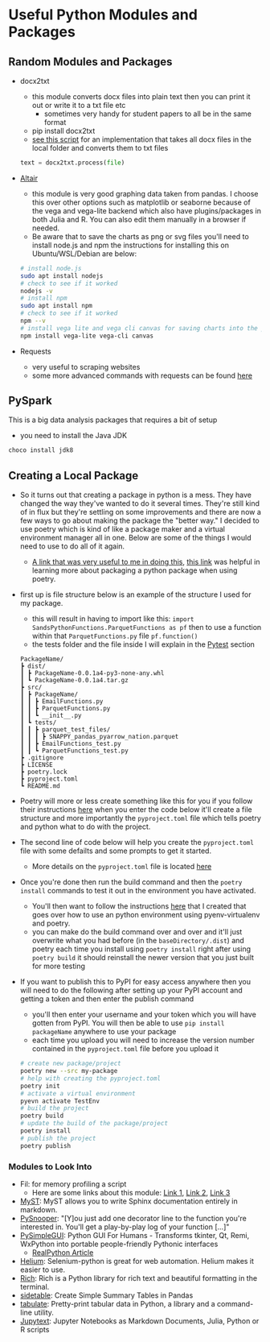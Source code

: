# Useful Python Modules and Packages

## Random Modules and Packages

- docx2txt
    - this module converts docx files into plain text then you can print it out or write it to a txt file etc
        - sometimes very handy for student papers to all be in the same format
    - pip install docx2txt
    - [see this script](useful_scripts/docx_to_txt.py) for an implementation that takes all docx files in the local folder and converts them to txt files

    ```Python
    text = docx2txt.process(file)
    ```

- [Altair](https://altair-viz.github.io/index.html)
    - this module is very good graphing data taken from pandas. I choose this over other options such as matplotlib or seaborne because of the vega and vega-lite backend which also have plugins/packages in both Julia and R. You can also edit them manually in a browser if needed.
    - Be aware that to save the charts as png or svg files you'll need to install node.js and npm the instructions for installing this on Ubuntu/WSL/Debian are below:

    ```zsh
    # install node.js
    sudo apt install nodejs
    # check to see if it worked
    nodejs -v
    # install npm
    sudo apt install npm
    # check to see if it worked
    npm --v
    # install vega lite and vega cli canvas for saving charts into the png, svg etc. formats
    npm install vega-lite vega-cli canvas
    ````

- Requests
    - very useful to scraping websites
    - some more advanced commands with requests can be found [here](https://findwork.dev/blog/advanced-usage-python-requests-timeouts-retries-hooks/)
<!-- 
- [ ] Add some simple graph code for Altair
-->

## PySpark

This is a big data analysis packages that requires a bit of setup

- you need to install the Java JDK

```PowerShell
choco install jdk8
```

## Creating a Local Package

- So it turns out that creating a package in python is a mess. They have changed the way they've wanted to do it several times. They're still kind of in flux but they're settling on some improvements and there are now a few ways to go about making the package the "better way." I decided to use poetry which is kind of like a package maker and a virtual environment manager all in one. Below are some of the things I would need to use to do all of it again.
    - [A link that was very useful to me in doing this](https://www.ictshore.com/python/create-python-modules-tutorial/), [this link](https://dev.to/sivakon/python-poetry-35ec) was helpful in learning more about packaging a python package when using poetry.
- first up is file structure below is an example of the structure I used for my package.
    - this will result in having to import like this: `import SandsPythonFunctions.ParquetFunctions as pf` then to use a function within that `ParquetFunctions.py` file `pf.function()`
    - the tests folder and the file inside I will explain in the [Pytest](#pytest) section

    ```plaintext
    PackageName/
    ┣ dist/
    ┃ ┣ PackageName-0.0.1a4-py3-none-any.whl
    ┃ ┗ PackageName-0.0.1a4.tar.gz
    ┣ src/
    ┃ ┣ PackageName/
    ┃ ┃ ┣ EmailFunctions.py
    ┃ ┃ ┣ ParquetFunctions.py
    ┃ ┃ ┗ __init__.py
    ┃ ┗ tests/
    ┃ ┃ ┣ parquet_test_files/
    ┃ ┃ ┃ ┣ SNAPPY_pandas_pyarrow_nation.parquet
    ┃ ┃ ┣ EmailFunctions_test.py
    ┃ ┃ ┗ ParquetFunctions_test.py
    ┣ .gitignore
    ┣ LICENSE
    ┣ poetry.lock
    ┣ pyproject.toml
    ┗ README.md
    ```

- Poetry will more or less create something like this for you if you follow their instructions [here](https://python-poetry.org/docs/cli/#new) when you enter the code below it'll create a file structure and more importantly the `pyproject.toml` file which tells poetry and python what to do with the project.
- The second line of code below will help you create the `pyproject.toml` file with some defailts and some prompts to get it started.
    - More details on the `pyproject.toml` file is located [here](https://python-poetry.org/docs/pyproject/)
- Once you're done then run the build command and then the `poetry install` commands to test it out in the environment you have activated.
    - You'll then want to follow the instructions [here](python_install.md#pyenv-with-poetry) that I created that goes over how to use an python environment using pyenv-virtualenv and poetry.
    - you can make do the build command over and over and it'll just overwrite what you had before (in the `baseDirectory/.dist`) and poetry each time you install using `poetry install` right after using `poetry build` it should reinstall the newer version that you just built for more testing
- If you want to publish this to PyPI for easy access anywhere then you will need to do the following after setting up your PyPI account and getting a token and then enter the publish command
    - you'll then enter your username and your token which you will have gotten from PyPI. You will then be able to use `pip install packageName` anywhere to use your package
    - each time you upload you will need to increase the version number contained in the `pyproject.toml` file before you upload it

    ```zsh
    # create new package/project
    poetry new --src my-package
    # help with creating the pyproject.toml
    poetry init
    # activate a virtual environment
    pyevn activate TestEnv
    # build the project
    poetry build
    # update the build of the package/project
    poetry install
    # publish the project
    poetry publish
    ```

### Modules to Look Into

- Fil: for memory profiling a script
    - Here are some links about this module: [Link 1](https://pythonspeed.com/products/filmemoryprofiler/), [Link 2](https://pythonspeed.com/articles/memory-profiler-data-scientists/), [Link 3](https://github.com/pythonspeed/filprofiler)
- [MyST](https://myst-parser.readthedocs.io/en/latest/index.html): MyST allows you to write Sphinx documentation entirely in markdown.
- [PySnooper](https://github.com/cool-RR/pysnooper):  "[Y]ou just add one decorator line to the function you're interested in. You'll get a play-by-play log of your function [...]"
- [PySimpleGUI](https://github.com/PySimpleGUI/PySimpleGUI): Python GUI For Humans - Transforms tkinter, Qt, Remi, WxPython into portable people-friendly Pythonic interfaces
    - [RealPython Article](https://realpython.com/pysimplegui-python/)
- [Helium](https://github.com/mherrmann/selenium-python-helium): Selenium-python is great for web automation. Helium makes it easier to use.
- [Rich](https://github.com/willmcgugan/rich): Rich is a Python library for rich text and beautiful formatting in the terminal.
- [sidetable](https://pbpython.com/sidetable.html): Create Simple Summary Tables in Pandas
- [tabulate](https://github.com/astanin/python-tabulate): Pretty-print tabular data in Python, a library and a command-line utility.
- [Jupytext](https://github.com/mwouts/jupytext): Jupyter Notebooks as Markdown Documents, Julia, Python or R scripts
